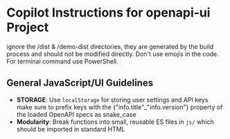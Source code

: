 # Copilot Instructions for openapi-ui Project

ignore the /dist & /demo-dist directories, they are generated by the build process and should not be modified directly.
Don't use emojis in the code.
For terminal command use PowerShell.

## General JavaScript/UI Guidelines

- **STORAGE**: Use `localStorage` for storing user settings and API keys make sure to prefix keys with the {"info.title"\_"info.version"} property of the loaded OpenAPI specs as snake_case
- **Modularity**: Break functions into small, reusable ES files in `js/` which should be imported in standard HTML <script>.
- **DRY**: Abstract repeated code into `utils.js` or new files.
- **Async/Await**: Use `async/await` with `try/catch` for `fetch` and example generation.
- **Error Handling**: Always show clear error messages in the UI.
- **User notificatiosn**: use the global `window.utils.showToast(message, type)` to show user notifications, alerts, or the confirmation dialog.
  Examples
  - `window.utils.showToast('API key saved successfully', 'success')`
  - `window.utils.showToast('Error fetching data', 'error')`
  - `window.utils.showToast('Are you sure you want to delete this?', 'confirm')`

## CSS & Accessibility

- Consistent class naming (Tailwind ).
- Responsive layouts: test across breakpoints.
- Accessibility: use ARIA attributes and semantic HTML tags.

## CI / CD

When adding new js/css files make sure to update the build.js file to include them in the build process.
